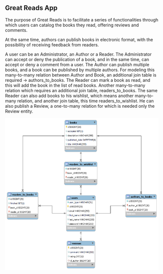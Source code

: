 ## Great Reads App

<Description here>The purpose of Great Reads is to facilitate a series of functionalities through which users can catalog the books they read, offering reviews and comments.

At the same time, authors can publish books in electronic format, with the possibility of receiving feedback from readers.

A user can be an Administrator, an Author or a Reader. The Administrator can accept or deny the publication of a book, and in the same time, can accept or deny a comment from a user.
The Author can publish multiple books, and a book can be published by multiple authors. For modeling this many-to-many relation between Author and Book, an additional join table is required -> authors_to_books.
The Reader can mark a book as read, and this will add the book in the list of read books. Another many-to-many relation which requires an additional join table, readers_to_books. The same Reader can also add books to his wishlist, which means another many-to-many relation, and another join table, this time readers_to_wishlist. He can also publish a Review, a one-to-many relation for which is needed only the Review entity.

![UML Diagram for Great Reads](db_great_reads.png)